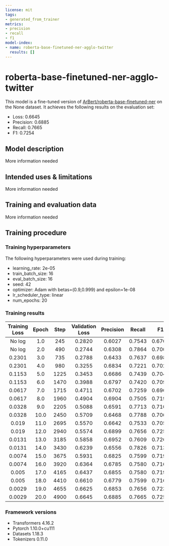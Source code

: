 ```yaml
---
license: mit
tags:
- generated_from_trainer
metrics:
- precision
- recall
- f1
model-index:
- name: roberta-base-finetuned-ner-agglo-twitter
  results: []
---
```


<!-- This model card has been generated automatically according to the information the Trainer had access to. You
should probably proofread and complete it, then remove this comment. -->

# roberta-base-finetuned-ner-agglo-twitter

This model is a fine-tuned version of [ArBert/roberta-base-finetuned-ner](https://huggingface.co/ArBert/roberta-base-finetuned-ner) on the None dataset.
It achieves the following results on the evaluation set:
- Loss: 0.6645
- Precision: 0.6885
- Recall: 0.7665
- F1: 0.7254

## Model description

More information needed

## Intended uses & limitations

More information needed

## Training and evaluation data

More information needed

## Training procedure

### Training hyperparameters

The following hyperparameters were used during training:
- learning_rate: 2e-05
- train_batch_size: 16
- eval_batch_size: 16
- seed: 42
- optimizer: Adam with betas=(0.9,0.999) and epsilon=1e-08
- lr_scheduler_type: linear
- num_epochs: 20

### Training results

| Training Loss | Epoch | Step | Validation Loss | Precision | Recall | F1     |
|:-------------:|:-----:|:----:|:---------------:|:---------:|:------:|:------:|
| No log        | 1.0   | 245  | 0.2820          | 0.6027    | 0.7543 | 0.6700 |
| No log        | 2.0   | 490  | 0.2744          | 0.6308    | 0.7864 | 0.7000 |
| 0.2301        | 3.0   | 735  | 0.2788          | 0.6433    | 0.7637 | 0.6984 |
| 0.2301        | 4.0   | 980  | 0.3255          | 0.6834    | 0.7221 | 0.7022 |
| 0.1153        | 5.0   | 1225 | 0.3453          | 0.6686    | 0.7439 | 0.7043 |
| 0.1153        | 6.0   | 1470 | 0.3988          | 0.6797    | 0.7420 | 0.7094 |
| 0.0617        | 7.0   | 1715 | 0.4711          | 0.6702    | 0.7259 | 0.6969 |
| 0.0617        | 8.0   | 1960 | 0.4904          | 0.6904    | 0.7505 | 0.7192 |
| 0.0328        | 9.0   | 2205 | 0.5088          | 0.6591    | 0.7713 | 0.7108 |
| 0.0328        | 10.0  | 2450 | 0.5709          | 0.6468    | 0.7788 | 0.7067 |
| 0.019         | 11.0  | 2695 | 0.5570          | 0.6642    | 0.7533 | 0.7059 |
| 0.019         | 12.0  | 2940 | 0.5574          | 0.6899    | 0.7656 | 0.7258 |
| 0.0131        | 13.0  | 3185 | 0.5858          | 0.6952    | 0.7609 | 0.7265 |
| 0.0131        | 14.0  | 3430 | 0.6239          | 0.6556    | 0.7826 | 0.7135 |
| 0.0074        | 15.0  | 3675 | 0.5931          | 0.6825    | 0.7599 | 0.7191 |
| 0.0074        | 16.0  | 3920 | 0.6364          | 0.6785    | 0.7580 | 0.7161 |
| 0.005         | 17.0  | 4165 | 0.6437          | 0.6855    | 0.7580 | 0.7199 |
| 0.005         | 18.0  | 4410 | 0.6610          | 0.6779    | 0.7599 | 0.7166 |
| 0.0029        | 19.0  | 4655 | 0.6625          | 0.6853    | 0.7656 | 0.7232 |
| 0.0029        | 20.0  | 4900 | 0.6645          | 0.6885    | 0.7665 | 0.7254 |


### Framework versions

- Transformers 4.16.2
- Pytorch 1.10.0+cu111
- Datasets 1.18.3
- Tokenizers 0.11.0
